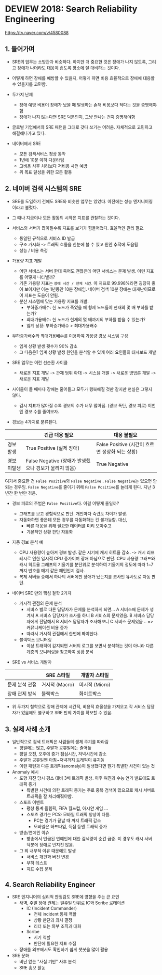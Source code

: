 # DEVIEW 2018: Search Reliability Engineering

https://tv.naver.com/v/4580088



## 1. 들어가며

- SRE의 업무는 소방관과 비슷하다. 하지만 더 중요한 것은 장애가 나지 않도록, 그리고 장애가 나더라도 대응이 쉽도록 평소에 잘 대비하는 것이다.

- 어떻게 하면 장애를 예방할 수 있을지, 어떻게 하면 비용 효율적으로 장애에 대응할 수 있을지를 고민함.
- 두가지 난제
  - 장애 예방 비용이 장애가 났을 때 발생하는 손해 비용보다 적다는 것을 증명해야함
  - 장애가 나지 않는다면 SRE 덕분인지, 그냥 안나는 건지 증명해야함

- 글로벌 기업에서의 SRE 패턴을 그대로 갖다 쓰기는 어려움. 자체적으로 고민하고 해결해나가고 있다.
- 네이버에서 SRE
  - 모든 검색서비스 정상 동작
  - 1년에 10분 이하 다운타임
  - 고비용 사후 처리보다 저비용 사전 예방
  - 위 목표 달성을 위한 모든 활동



## 2. 네이버 검색 시스템의 SRE

- SRE를 도입하기 전에도 SRE와 비슷한 업무는 있었다. 이전에는 성능 엔지니어링 이라고 불렀다.

- 그 때나 지금이나 모든 활동의 시작은 지표를 관찰하는 것이다.
- 서비스와 서버가 많아질수록 지표를 보기가 힘들어졌다. 효율적인 관리 필요.
  - 통일된 규칙으로 서비스 ID 발급
  - 구조 가시화 -> 트래픽 흐름을 한눈에 볼 수 있고 원인 추적에 도움됨
  - 성능 / 비용 측정
- 가용량 지표 개발
  - 어떤 서비스는 서버 한대 죽어도 괜찮은데 어떤 서비스는 문제 발생. 이런 지표를 어떻게 나타낼까?
  - 기존 가용량 지표는 `장애 시간 / 전체 시간`. 이 지표로 99.998%라면 굉장히 좋아 보이지만 이는 1년동안 10분 장애임. 네이버 검색 10분 장애는 대재난이므로 이 지표는 도움이 안됨.
  - 분산 시스템에 맞는 가용량 지표를 개발.
    - 부하증가배수: 한 노드가 죽었을 때 형제 노드들이 현재의 몇 배 부하를 받는가?
    - 최대가용배수: 한 노드가 현재의 몇 배까지의 부하를 받을 수 있는가?
    - 임계 상황: 부하증가배수 > 최대가용배수
- 부하증가배수와 최대가용배수를 이용하여 가용량 경보 시스템 구성
  - 임계 상황 발생 횟수가 90% 감소
  - 그 다음은? 임계 상황 발생 원인을 분석할 수 있게 여러 요인들의 대시보드 개발

- SRE 업무는 이런 선순환 사이클
  - 새로운 지표 개발 -> 관제 범위 확대 -> 시스템 개발 -> 새로운 방법론 개발 -> 새로운 지표 개발
- 사이클이 돌 때마다 장애는 줄어들고 모두가 행복해질 것만 같지만 현실은 그렇지 않다.
  - 감시 지표가 많아질 수록 경보의 수가 너무 많아짐. (경보 폭탄, 경보 피로) 이번엔 경보 수를 줄여보자.

- 경보는 4가지로 분류된다.

|             | 긴급 대응 필요                                        | 대응 불필요                                     |
| ----------- | ----------------------------------------------------- | ----------------------------------------------- |
| 경보 발생   | True Positive (실제 장애)                             | False Positive (시간이 흐르면 정상화 되는 상황) |
| 경보 미발생 | False Negative (장애가 발생했으나 경보가 울리지 않음) | True Negative                                   |

여기서 중요한 건 `False Positive`와 `False Negative` . `False Negative`는 있으면 안되는 경우임. `False Negative`를 줄이기 위해 `False Positive`를 늘리게 된다. 지난 3년간 한 번만 겪음.

- 경보 피로의 주범은 `False Positive`다. 이걸 어떻게 줄일까?
  - 그래프를 보고 경험적으로 판단. 개인마다 숙련도 차이가 발생.
  - 자동화하면 좋은데 모든 경우를 자동화하는 건 불가능함. 대신,
    - 빠른 대응을 위해 필요한 데이터를 미리 모아주고
    - 기본적인 상황 판단 자동화
- 자동 경보 분석 예
  - CPU 사용량이 높아져 경보 발생. 같은 시기에 캐시 히트율 감소. -> 캐시 리프레시로 인한 일시적 CPU 증가이며 장애 아님으로 판단. CPU 사용량 그래프와 캐시 히트율 그래프의 기울기를 분단위로 분석하여 기울기의 정도에 따라 1~7까지 번호를 매겨 같은 패턴인지 검사.
  - 복제 서버들 중에서 하나의 서버에만 장애가 났는지를 코사인 유사도로 자동 판단.

- 네이버 SRE 만의 핵심 철학 2가지
  - 거시적 관점의 문제 분석
    - 서비스 별로 다른 담당자가 문제를 분석하게 되면... A 서비스에 문제가 생겨서 A 서비스 담당자가 조사를 하니 B 서비스의 문제였음. B 서비스 담당자에게 전달해서 B 서비스 담당자가 조사해보니 C 서비스 문제였음 .. => 커뮤니케이션 비용 증가
    - 따라서 거시적 관점에서 한번에 봐야한다.
  - 블랙박스 모니터링
    -  이상 트래픽이 감지되면 서버의 로그를 보면서 분석하는 것이 아니라 다른 계층의 모니터링을 참고하여 상황 분석

- SRE vs 서비스 개발자

|                | SRE 스타일     | 개발자 스타일  |
| -------------- | -------------- | -------------- |
| 문제 분석 관점 | 거시적 (Macro) | 미시적 (Micro) |
| 장애 관제 방식 | 블랙박스       | 화이트박스     |

- 위 두가지 철학으로 장애 관제에 시간적, 비용적 효울성을 가져오고 각 서비스 담당자가 있음에도 불구하고 SRE 만의 가치를 확보할 수 있음.



## 3. 실제 사례 소개

- 일반적으로 검색 트래픽은 사람들의 생체 주기를 따라감
  - 평일에는 많고, 주말과 공휴일에는 줄어듦
  - 평일 오전, 오후에 증가 점심시간, 저녁시간에 감소
  - 주말과 공휴일엔 아침~저녁까지 트래픽이 유지됨
  - 이런 패턴과 다른 트래픽(anomaly)이 발생했다면 뭔가 특별한 사건이 있는 것
- Anomaly 예시
  - 포항 지진 당시 평소 대비 3배 트래픽 발생. 이후 여진과 수능 연기 발표에도 트래픽 증가
    - 특별한 사건에 의한 트래픽 증가는 주로 중복 검색이 많으므로 캐시 서버로 트래픽을 잘 처리해줘야함.
  - 스포츠 이벤트
    - 평창 동계 올림픽, FIFA 월드컵, 아시안 게임 ...
    - 스포츠 경기는 PC와 모바일 트래픽 양상이 다름.
      - PC는 경기가 끝날 때 까지 트래픽 감소
      - 모바일은 하프타임, 득점 등엔 트래픽 증가
  - 방송/연예인 이슈
    - 방송에서 언급된 연예인에 대한 검색량이 순간 급증. 이 경우도 캐시 서버 덕분에 장애로 번지진 않음.
  - 그 외 내부적 이유 때문에도 발생
    - 서비스 개편과 버전 변경
    - 부하 테스트
    - 지표 수집 문제



## 4. Search Reliability Engineer

- SRE 엔지니어의 심리적 안정감도 SRE에 영향을 주는 큰 요인
  - 새벽, 주말 장애 관제는 일주일 단위로 IC와 Scribe 로테이션
    - IC (Incident Commander)
      - 전체 incident 통제 역할
      - 상황 판단과 의사 결정
      - 리더 또는 외부 조직과 대화
    - Scribe
      - 서기 역할
      - 판단에 필요한 지표 수집
  - 장애를 외부에서도 확인하기 쉽게 챗봇을 많이 활용
- SRE 문화
  - 비난 없는 "사실 기반" 사후 분석
  - SRE 홍보 활동